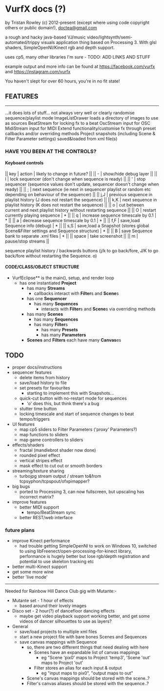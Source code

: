 # VurfX docs (?)

by Tristan Rowley (c) 2012-present (except where using code copyright others or public domain!), doctea@gmail.com

a rough and hacky java-based VJ/music video/lightsynth/semi-automated/trippy visuals application thing based on Processing 3.  With glsl shaders, SimpleOpenNI/Kinect rgb and depth support.

uses cp5, many other libraries I'm sure - TODO: ADD LINKS AND STUFF

example output and more info can be found at https://facebook.com/vurfx and https://instagram.com/vurfx

You haven't slept for over 60 hours, you're in no fit state!

## FEATURES
--------

...it does lots of stuff... not always very well or clearly
randomise sequence/playlist mode
ImageListDrawer loads a directory of images to use as sources
BeatStream for locking fx to a beat
OscStream input for OSC
MidiStream input for MIDI
Extend functionality/customise fx through preset callbacks and/or overriding methods
Project snapshots (including Scene & Filter Parameter settings) saved&loaded from xml file(s)


### HAVE YOU BEEN AT THE CONTROLS?

#### Keyboard controls

|| key | action | likely to change in future? ||
|| - | show/hide debug layer ||
|| l | lock sequencer (don't change when sequence is ready) ||
|| ' | stop sequencer (sequence values don't update, sequencer doesn't change when ready) ||
|| ; | next sequence (ie next in sequencer playlist or random etc depending on behaviour of the sequencer) ||
|| j,J | previous sequence in playlist history (J does not restart the sequence) ||
|| k,K | next sequence in playlist history (K does not restart the sequence) ||
|| o | cut between current and next playlist history without restarting sequence ||
|| O | restart currently playing sequence | * ||
|| q | increase sequence timescale by 0.1 | * ||
|| a | decrease sequence timescale by 0.1 | * ||
|| f,F | save,load Sequence info (debug) | * ||
|| s,S | save,load a Snapshot (stores global Scene&Filter settings and Sequence structure) | * ||
|| B | save Sequence bank to separate .xml files | * ||
|| space | take screenshot ||
|| m | pause/stop streams ||

sequence playlist history / backwards buttons (j/k to go back/fore, J/K to go back/fore without restarting the Sequence. o)

#### CODE/CLASS/OBJECT STRUCTURE 

* VurfEclipse** is the main(), setup, and render loop
  * has one instantiated **Project**
    * has many **Streams**
      * callbacks interact with **Filter**s and **Scene**s
    * has one **Sequencer**
      * has many **Sequences**
        * interacts with **Filter**s and **Scene**s via overriding methods
    * has many **Scenes**
      * has many **Sequences**
      * has many **Filter**s
        * has many **Presets**
        * has many **Parameters**
    * **Scenes** and **Filters** each have many **Canvas**es

## TODO

* proper docs/instructions
* sequencer features
  * delete items from history
  * save/load history to file
  * set presets for favourites
    * starting to implement this with Snapshots...
  * quick-cut button with no-restart mode for sequences
    * 'o' does this, but think there's a bug
  * stutter time button
  * locking timescale and start of sequence changes to beat tempo/triggers
* UI features
  * map cp5 sliders to Filter Parameters ('proxy' Parameters?)
  * map functions to sliders
  * map game controllers to sliders
* effects/shaders
  * fractal (mandlebrot shader now done)
  * rounded pixel effect
  * vertical stripes effect
  * mask effect to cut out or smooth borders
* streaming/texture sharing
  * turbojpg stream output / stream to&from tcpsyphon/tcpspout/ofxpimapper?
* big bugs
  * ported to Processing 3, can now fullscreen, but upscaling has incorrect matrix?
* improve features
  * better MIDI support
    * tempo/BeatStream sync
  * better REST/web interface

### future plans
  * improve Kinect performance
    * had trouble getting SimpleOpenNI to work on Windows 10, switched to using libFreenect/open-processing-for-kinect library, performance is hugely better but lose rgb/depth registration and potential to use skeleton tracking etc
  * better multi-Kinect support
  * get some more wine
  * better 'live mode'
  
  
-------

Needed for Rainbow Hill Dance Club gig with Mutante:-

  * Mutante set - 1 hour of effects
    * based around their lovely images
  * Disco set - 2 hour(?) of dancefloor dancing effects
    * maybe get video playback support working better, and get some videos of dancer silhouettes to use as layers?
  * General
    * save/load projects to multiple xml files
    * start a new project file with bare bones Scenes and Sequences
    * save canvas mappings with Sequence
      * so, there are two different things that need dealing with here
        * Scenes have an expandable list of canvas mappings
          * eg "Scene 'pix0' maps to Project 'temp3', 'Scene 'out' maps to Project 'out'
        * Filter stores an alias for each input & output
          * eg "input maps to pix0", "output maps to out"
      * Scene's canvas mappings should be stored with the scene..?
      * Filter's canvas aliases should be stored with the sequence..?
    
  